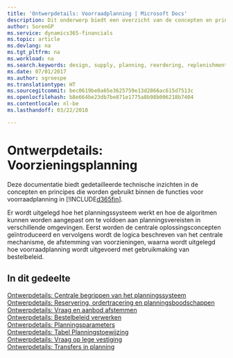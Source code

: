 ```yaml
---
title: 'Ontwerpdetails: Voorraadplanning | Microsoft Docs'
description: Dit onderwerp biedt een overzicht van de concepten en principes die worden gebruikt binnen de functies voor voorraadplanning in Finance and Operations, Business edition.
author: SorenGP
ms.service: dynamics365-financials
ms.topic: article
ms.devlang: na
ms.tgt_pltfrm: na
ms.workload: na
ms.search.keywords: design, supply, planning, reordering, replenishment
ms.date: 07/01/2017
ms.author: sgroespe
ms.translationtype: HT
ms.sourcegitcommit: bec0619be0a65e3625759e13d2866ac615d7513c
ms.openlocfilehash: b8e664be23db7be871e1775a8b98b006218b7404
ms.contentlocale: nl-be
ms.lasthandoff: 03/22/2018

---
```

# <a name="design-details-supply-planning"></a>Ontwerpdetails: Voorzieningsplanning
Deze documentatie biedt gedetailleerde technische inzichten in de concepten en principes die worden gebruikt binnen de functies voor voorraadplanning in [!INCLUDE[d365fin](includes/d365fin_md.md)].  

Er wordt uitgelegd hoe het planningssysteem werkt en hoe de algoritmen kunnen worden aangepast om te voldoen aan planningsvereisten in verschillende omgevingen. Eerst worden de centrale oplossingsconcepten geïntroduceerd en vervolgens wordt de logica beschreven van het centrale mechanisme, de afstemming van voorzieningen, waarna wordt uitgelegd hoe voorraadplanning wordt uitgevoerd met gebruikmaking van bestelbeleid.  

## <a name="in-this-section"></a>In dit gedeelte  
[Ontwerpdetails: Centrale begrippen van het planningssysteem](design-details-central-concepts-of-the-planning-system.md)  
[Ontwerpdetails: Reservering, ordertracering en planningsboodschappen](design-details-reservation-order-tracking-and-action-messaging.md)  
[Ontwerpdetails: Vraag en aanbod afstemmen](design-details-balancing-demand-and-supply.md)  
[Ontwerpdetails: Bestelbeleid verwerken](design-details-handling-reordering-policies.md)  
[Ontwerpdetails: Planningsparameters](design-details-planning-parameters.md)  
[Ontwerpdetails: Tabel Planningstoewijzing](design-details-planning-assignment-table.md)  
[Ontwerpdetails: Vraag op lege vestiging](design-details-demand-at-blank-location.md)  
[Ontwerpdetails: Transfers in planning](design-details-transfers-in-planning.md)

